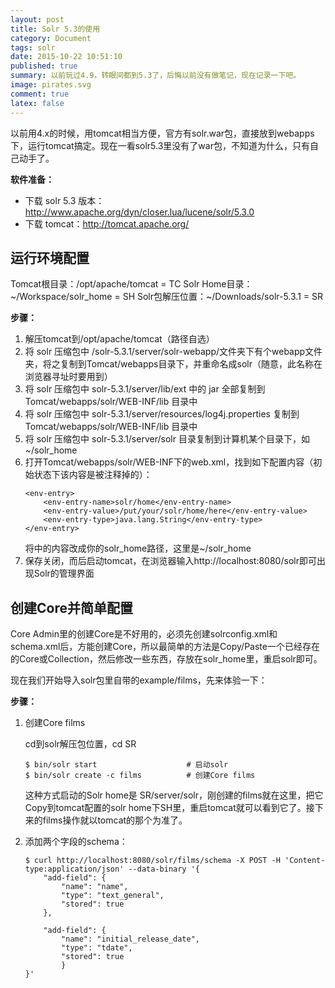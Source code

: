 ```yaml
---
layout: post
title: Solr 5.3的使用
category: Document
tags: solr
date: 2015-10-22 10:51:10
published: true
summary: 以前玩过4.9，转眼间都到5.3了，后悔以前没有做笔记，现在记录一下吧。
image: pirates.svg
comment: true
latex: false
---
```


以前用4.x的时候，用tomcat相当方便，官方有solr.war包，直接放到webapps下，运行tomcat搞定。现在一看solr5.3里没有了war包，不知道为什么，只有自己动手了。

**软件准备：**

- 下载 solr 5.3 版本：http://www.apache.org/dyn/closer.lua/lucene/solr/5.3.0
- 下载 tomcat：http://tomcat.apache.org/

## 运行环境配置

Tomcat根目录：/opt/apache/tomcat = TC
Solr Home目录：~/Workspace/solr_home = SH
Solr包解压位置：~/Downloads/solr-5.3.1 = SR

**步骤：**

1. 解压tomcat到/opt/apache/tomcat（路径自选）
2. 将 solr 压缩包中 /solr-5.3.1/server/solr-webapp/文件夹下有个webapp文件夹，将之复制到Tomcat/webapps目录下，并重命名成solr（随意，此名称在浏览器寻址时要用到）
3. 将 solr 压缩包中 solr-5.3.1/server/lib/ext 中的 jar 全部复制到 Tomcat/webapps/solr/WEB-INF/lib 目录中
4. 将 solr 压缩包中 solr-5.3.1/server/resources/log4j.properties 复制到Tomcat/webapps/solr/WEB-INF/lib 目录中
5. 将 solr 压缩包中 solr-5.3.1/server/solr 目录复制到计算机某个目录下，如~/solr_home
6. 打开Tomcat/webapps/solr/WEB-INF下的web.xml，找到如下配置内容（初始状态下该内容是被注释掉的）：
    ```
    <env-entry>
        <env-entry-name>solr/home</env-entry-name>
        <env-entry-value>/put/your/solr/home/here</env-entry-value>
        <env-entry-type>java.lang.String</env-entry-type>
    </env-entry>
    ```
    将<env-entry-value>中的内容改成你的solr_home路径，这里是~/solr_home
7. 保存关闭，而后启动tomcat，在浏览器输入http://localhost:8080/solr即可出现Solr的管理界面

## 创建Core并简单配置

Core Admin里的创建Core是不好用的，必须先创建solrconfig.xml和schema.xml后，方能创建Core，所以最简单的方法是Copy/Paste一个已经存在的Core或Collection，然后修改一些东西，存放在solr_home里，重启solr即可。

现在我们开始导入solr包里自带的example/films，先来体验一下：

**步骤：**

1. 创建Core films

    cd到solr解压包位置，cd SR

    ```
    $ bin/solr start                    # 启动solr
    $ bin/solr create -c films          # 创建Core films
    ```
    这种方式启动的Solr home是 SR/server/solr，刚创建的films就在这里，把它Copy到tomcat配置的solr home下SH里，重启tomcat就可以看到它了。接下来的films操作就以tomcat的那个为准了。

2. 添加两个字段的schema：

    ```
    $ curl http://localhost:8080/solr/films/schema -X POST -H 'Content-type:application/json' --data-binary '{
        "add-field": {
            "name": "name",
            "type": "text_general",
            "stored": true
        },

        "add-field": {
            "name": "initial_release_date",
            "type": "tdate",
            "stored": true
            }
    }'
    ```
